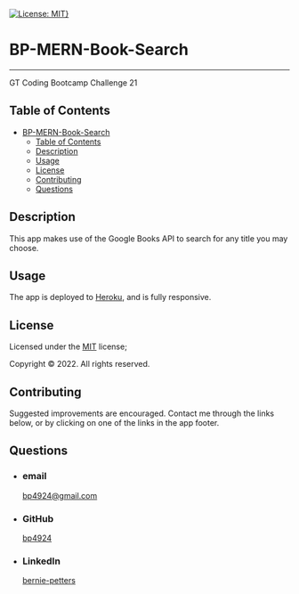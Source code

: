 [![License: MIT}](https://img.shields.io/static/v1?label=License&message=MIT&color=yellow)](https://choosealicense.com/licenses/mit/)

# BP-MERN-Book-Search

---

GT Coding Bootcamp Challenge 21

## Table of Contents

- [BP-MERN-Book-Search](#bp-mern-book-search)
  - [Table of Contents](#table-of-contents)
  - [Description](#description)
  - [Usage](#usage)
  - [License](#license)
  - [Contributing](#contributing)
  - [Questions](#questions)

## Description

This app makes use of the Google Books API to search for any title you may choose.

## Usage

The app is deployed to [Heroku](https://bp-frontend.herokuapp.com/), and is fully responsive.

## License

Licensed under the [MIT](https://choosealicense.com/licenses/mit/) license;

Copyright © 2022. All rights reserved.

## Contributing

Suggested improvements are encouraged.
Contact me through the links below, or by clicking on one of the links in the app footer.

## Questions

- ### email
  <a href="mailTo: bp4924@gmail.com?subject=Hello!" alt="" >bp4924@gmail.com</a>
- ### GitHub
  [bp4924](https://github.com/bp4924)
- ### LinkedIn
  [bernie-petters](https://linkedin.com/in/bernie-petters)
